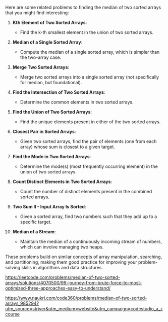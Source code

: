 Here are some related problems to finding the median of two sorted arrays that you might find interesting:

1. **Kth Element of Two Sorted Arrays**:
   - Find the k-th smallest element in the union of two sorted arrays.

2. **Median of a Single Sorted Array**:
   - Compute the median of a single sorted array, which is simpler than the two-array case.

3. **Merge Two Sorted Arrays**:
   - Merge two sorted arrays into a single sorted array (not specifically for median, but foundational).

4. **Find the Intersection of Two Sorted Arrays**:
   - Determine the common elements in two sorted arrays.

5. **Find the Union of Two Sorted Arrays**:
   - Find the unique elements present in either of the two sorted arrays.

6. **Closest Pair in Sorted Arrays**:
   - Given two sorted arrays, find the pair of elements (one from each array) whose sum is closest to a given target.

7. **Find the Mode in Two Sorted Arrays**:
   - Determine the mode(s) (most frequently occurring element) in the union of two sorted arrays.

8. **Count Distinct Elements in Two Sorted Arrays**:
   - Count the number of distinct elements present in the combined sorted arrays.

9. **Two Sum II - Input Array Is Sorted**:
   - Given a sorted array, find two numbers such that they add up to a specific target.

10. **Median of a Stream**:
    - Maintain the median of a continuously incoming stream of numbers, which can involve managing two heaps.

These problems build on similar concepts of array manipulation, searching, and partitioning, making them good practice for improving your problem-solving skills in algorithms and data structures.


https://leetcode.com/problems/median-of-two-sorted-arrays/solutions/4070500/99-journey-from-brute-force-to-most-optimized-three-approaches-easy-to-understand/

https://www.naukri.com/code360/problems/median-of-two-sorted-arrays_985294?utm_source=striver&utm_medium=website&utm_campaign=codestudio_a_zcourse
